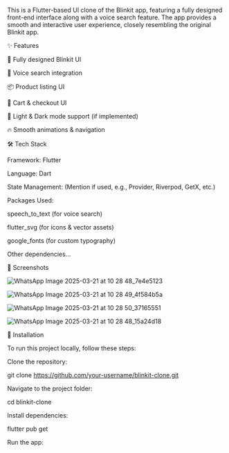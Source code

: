 This is a Flutter-based UI clone of the Blinkit app, featuring a fully designed front-end interface along with a voice search feature. The app provides a smooth and interactive user experience, closely resembling the original Blinkit app.

✨ Features

📌 Fully designed Blinkit UI

🎤 Voice search integration

📦 Product listing UI

🛒 Cart & checkout UI

🌙 Light & Dark mode support (if implemented)

🔥 Smooth animations & navigation

🛠 Tech Stack

Framework: Flutter

Language: Dart

State Management: (Mention if used, e.g., Provider, Riverpod, GetX, etc.)

Packages Used:

speech_to_text (for voice search)

flutter_svg (for icons & vector assets)

google_fonts (for custom typography)

Other dependencies...

📸 Screenshots


![WhatsApp Image 2025-03-21 at 10 28 48_7e4e5123](https://github.com/user-attachments/assets/d70e2a95-0521-43cd-a6e2-8dada25453c4)

![WhatsApp Image 2025-03-21 at 10 28 49_4f584b5a](https://github.com/user-attachments/assets/d6f3e8bf-de7a-4854-9799-b63739ed3bf8)

![WhatsApp Image 2025-03-21 at 10 28 50_37165551](https://github.com/user-attachments/assets/d5298758-3088-4e92-8a56-d2b5ed9b7c6b)

![WhatsApp Image 2025-03-21 at 10 28 48_15a24d18](https://github.com/user-attachments/assets/20b524e6-ea2b-415e-b9e1-1ef3df2f100e)

🚀 Installation

To run this project locally, follow these steps:

Clone the repository:

git clone https://github.com/your-username/blinkit-clone.git

Navigate to the project folder:

cd blinkit-clone

Install dependencies:

flutter pub get

Run the app:

